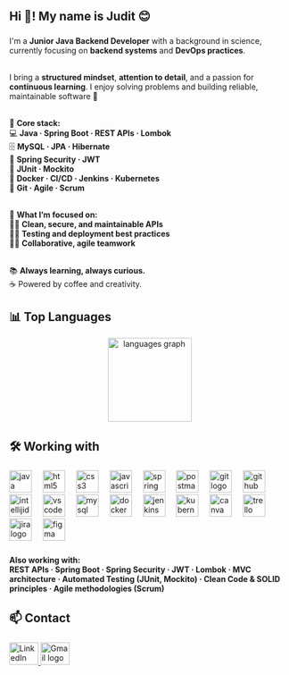 <h2 align="left">Hi 👋! My name is Judit 😊</h2>

###

<p align="left">
  I'm a <strong>Junior Java Backend Developer</strong> with a background in science, currently focusing on <strong>backend systems</strong> and <strong>DevOps practices</strong>.<br><br>

  I bring a <strong>structured mindset</strong>, <strong>attention to detail</strong>, and a passion for <strong>continuous learning</strong>. I enjoy solving problems and building reliable, maintainable software 🙂<br><br>

  🌱 <strong>Core stack:</strong><br>
  💻 <strong>Java · Spring Boot · REST APIs · Lombok</strong><br>
  🗄️ <strong>MySQL · JPA · Hibernate</strong><br>
  🔐 <strong>Spring Security · JWT</strong><br>
  🧪 <strong>JUnit · Mockito</strong><br>
  🐳 <strong>Docker · CI/CD · Jenkins · Kubernetes</strong><br>
  🔁 <strong>Git · Agile · Scrum</strong><br><br>

  🔎 <strong>What I’m focused on:</strong><br>
  🔧🔐 <strong>Clean, secure, and maintainable APIs</strong><br>
  🧪🚀 <strong>Testing and deployment best practices</strong><br>
  🤝🌱 <strong>Collaborative, agile teamwork</strong><br><br>

  📚 <strong>Always learning, always curious.</strong><br>
  ☕ Powered by coffee and creativity.
</p>

###

<h2 align="left">📊 Top Languages</h2>

<div align="center">
  <img src="https://github-readme-stats.vercel.app/api/top-langs?username=J-uds&locale=en&hide_title=false&layout=compact&card_width=320&langs_count=5&theme=dracula&hide_border=false" height="150" alt="languages graph"  />
</div>

###

<h2 align="left">🛠️ Working with</h2>

###

<div align="left">
  <img src="https://skillicons.dev/icons?i=java" height="40" alt="java logo"  />
  <img width="12" />
  <img src="https://skillicons.dev/icons?i=html" height="40" alt="html5 logo"  />
  <img width="12" />
  <img src="https://skillicons.dev/icons?i=css" height="40" alt="css3 logo"  />
  <img width="12" />
  <img src="https://skillicons.dev/icons?i=js" height="40" alt="javascript logo"  />
  <img width="12" />
  <img src="https://skillicons.dev/icons?i=spring" height="40" alt="spring logo"  />
  <img width="12" />
  <img src="https://skillicons.dev/icons?i=postman" height="40" alt="postman logo"  />
  <img width="12" />
  <img src="https://skillicons.dev/icons?i=git" height="40" alt="git logo"  />
  <img width="12" />
  <img src="https://skillicons.dev/icons?i=github" height="40" alt="github logo"  />
  <img width="12" />
  <img src="https://skillicons.dev/icons?i=idea" height="40" alt="intellijidea logo"  />
  <img width="12" />
  <img src="https://skillicons.dev/icons?i=vscode" height="40" alt="vscode logo"  />
  <img width="12" />
  <img src="https://skillicons.dev/icons?i=mysql" height="40" alt="mysql logo"  />
  <img width="12" />
  <img src="https://skillicons.dev/icons?i=docker" height="40" alt="docker logo"  />
  <img width="12" />
  <img src="https://skillicons.dev/icons?i=jenkins" height="40" alt="jenkins logo"  />
  <img width="12" />
  <img src="https://skillicons.dev/icons?i=kubernetes" height="40" alt="kubernetes logo"  />
  <img width="12" />
  <img src="https://cdn.simpleicons.org/canva/00C4CC" height="40" alt="canva logo"  />
  <img width="12" />
  <img src="https://cdn.simpleicons.org/trello/0052CC" height="40" alt="trello logo"  />
  <img width="12" />
  <img src="https://cdn.simpleicons.org/jira/0052CC" height="40" alt="jira logo"  />
  <img width="12" />
  <img src="https://cdn.jsdelivr.net/gh/devicons/devicon/icons/figma/figma-original.svg" height="40" alt="figma logo"  />
</div>

###

<p align="left"><strong>Also working with:</strong><br><strong>REST APIs · Spring Boot · Spring Security · JWT · Lombok · MVC architecture · Automated Testing (JUnit, Mockito) · Clean Code & SOLID principles · Agile methodologies (Scrum)</strong></p>

###

<h2 align="left">📫 Contact</h2>

###

<div align="left">
  <a href="https://www.linkedin.com/in/judit-corbalan" target="_blank">
    <img src="https://raw.githubusercontent.com/maurodesouza/profile-readme-generator/master/src/assets/icons/social/linkedin/default.svg" width="52" height="40" alt="LinkedIn logo" />
  </a>
  <a href="mailto:jcorbalan.t@gmail.com" target="_blank">
    <img src="https://raw.githubusercontent.com/maurodesouza/profile-readme-generator/master/src/assets/icons/social/gmail/default.svg" width="52" height="40" alt="Gmail logo" />
  </a>
</div>

###
